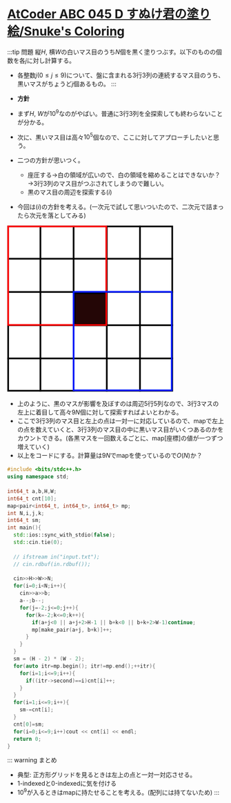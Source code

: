 # [AtCoder ABC 045 D すぬけ君の塗り絵/Snuke's Coloring](https://beta.atcoder.jp/contests/abc045/tasks/arc061_b)

:::tip 問題
縦$H$, 横$W$の白いマス目のうち$N$個を黒く塗りつぶす。以下のものの個数を各$j$に対し計算する。
- 各整数$j(0 \leq j \leq 9 )$について、盤に含まれる$3$行$3$列の連続するマス目のうち、黒いマスがちょうど$j$個あるもの。
:::

- __方針__
- まず$H$, $W$が$10^9$なのがやばい。普通に$3$行$3$列を全探索しても終わらないことが分かる。
- 次に、黒いマス目は高々$10^5$個なので、ここに対してアプローチしたいと思う。
- 二つの方針が思いつく。
    - 座圧する→白の領域が広いので、白の領域を縮めることはできないか？→$3$行$3$列のマス目がつぶされてしまうので難しい。
    - 黒のマス目の周辺を探索する$(i)$
- 今回は$(i)$の方針を考える。(一次元で試して思いついたので、二次元で詰まったら次元を落としてみる)


![grid](../_assets/201810040750-1.png)

- 上のように、黒のマスが影響を及ぼすのは周辺$5$行$5$列なので、$3$行$3$マスの左上に着目して高々$9N$個に対して探索すればよいとわかる。
- ここで$3$行$3$列のマス目と左上の点は一対一に対応しているので、mapで左上の点を数えていくと、$3$行$3$列のマス目の中に黒いマス目がいくつあるのかをカウントできる。(各黒マスを一回数えるごとに、map[座標]の値が一つずつ増えていく)
- 以上をコードにする。計算量は$9N$でmapを使っているので$O(N)$か？

```cpp
#include <bits/stdc++.h>
using namespace std;

int64_t a,b,H,W;
int64_t cnt[10];
map<pair<int64_t, int64_t>, int64_t> mp;
int N,i,j,k;
int64_t sm;
int main(){
  std::ios::sync_with_stdio(false);
  std::cin.tie(0);

  // ifstream in("input.txt");
  // cin.rdbuf(in.rdbuf());

  cin>>H>>W>>N;
  for(i=0;i<N;i++){
    cin>>a>>b;
    a--;b--;
    for(j=-2;j<=0;j++){
      for(k=-2;k<=0;k++){
        if(a+j<0 || a+j+2>H-1 || b+k<0 || b+k+2>W-1)continue;
        mp[make_pair(a+j, b+k)]++;
      }
    }
  }
  sm = (H - 2) * (W - 2);
  for(auto itr=mp.begin(); itr!=mp.end();++itr){
    for(i=1;i<=9;i++){
      if((itr->second)==i)cnt[i]++;
    }
  }
  for(i=1;i<=9;i++){
    sm-=cnt[i];
  }
  cnt[0]=sm;
  for(i=0;i<=9;i++)cout << cnt[i] << endl;
  return 0;
}
```
::: warning まとめ
- 典型: 正方形グリッドを見るときは左上の点と一対一対応させる。
- 1-indexedと0-indexedに気を付ける
- $10^9$が入るときはmapに持たせることを考える。(配列には持てないため)
:::